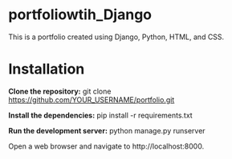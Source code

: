 # portfoliowtih_Django
This is a portfolio created using Django, Python, HTML, and CSS.

# Installation
**Clone the repository:**
git clone https://github.com/YOUR_USERNAME/portfolio.git  

**Install the dependencies:**
pip install -r requirements.txt  

**Run the development server:**
python manage.py runserver  

Open a web browser and navigate to http://localhost:8000.

